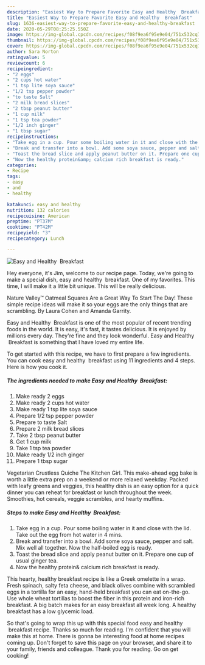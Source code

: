```yaml
---
description: "Easiest Way to Prepare Favorite Easy and Healthy  Breakfast"
title: "Easiest Way to Prepare Favorite Easy and Healthy  Breakfast"
slug: 1636-easiest-way-to-prepare-favorite-easy-and-healthy-breakfast
date: 2020-05-29T08:25:25.550Z
image: https://img-global.cpcdn.com/recipes/f08f9ea6f95e9e04/751x532cq70/easy-and-healthy-breakfast-recipe-main-photo.jpg
thumbnail: https://img-global.cpcdn.com/recipes/f08f9ea6f95e9e04/751x532cq70/easy-and-healthy-breakfast-recipe-main-photo.jpg
cover: https://img-global.cpcdn.com/recipes/f08f9ea6f95e9e04/751x532cq70/easy-and-healthy-breakfast-recipe-main-photo.jpg
author: Sara Norton
ratingvalue: 5
reviewcount: 6
recipeingredient:
- "2 eggs"
- "2 cups hot water"
- "1 tsp lite soya sauce"
- "1/2 tsp pepper powder"
- "to taste Salt"
- "2 milk bread slices"
- "2 tbsp peanut butter"
- "1 cup milk"
- "1 tsp tea powder"
- "1/2 inch ginger"
- "1 tbsp sugar"
recipeinstructions:
- "Take egg in a cup. Pour some boiling water in it and close with the lid. Take out the egg from hot water in 4 mins."
- "Break and transfer into a bowl. Add some soya sauce, pepper and salt. Mix well all together. Now the half-boiled egg is ready."
- "Toast the bread slice and apply peanut butter on it. Prepare one cup of usual ginger tea."
- "Now the healthy protein&amp; calcium rich breakfast is ready."
categories:
- Recipe
tags:
- easy
- and
- healthy

katakunci: easy and healthy 
nutrition: 132 calories
recipecuisine: American
preptime: "PT37M"
cooktime: "PT42M"
recipeyield: "3"
recipecategory: Lunch

---
```



![Easy and Healthy  Breakfast](https://img-global.cpcdn.com/recipes/f08f9ea6f95e9e04/751x532cq70/easy-and-healthy-breakfast-recipe-main-photo.jpg)

Hey everyone, it's Jim, welcome to our recipe page. Today, we're going to make a special dish, easy and healthy  breakfast. One of my favorites. This time, I will make it a little bit unique. This will be really delicious.

Nature Valley™ Oatmeal Squares Are a Great Way To Start The Day! These simple recipe ideas will make it so your eggs are the only things that are scrambling. By Laura Cohen and Amanda Garrity.

Easy and Healthy  Breakfast is one of the most popular of recent trending foods in the world. It is easy, it's fast, it tastes delicious. It is enjoyed by millions every day. They're fine and they look wonderful. Easy and Healthy  Breakfast is something that I have loved my entire life.


To get started with this recipe, we have to first prepare a few ingredients. You can cook easy and healthy  breakfast using 11 ingredients and 4 steps. Here is how you cook it.

<!--inarticleads1-->

##### The ingredients needed to make Easy and Healthy  Breakfast:

1. Make ready 2 eggs
1. Make ready 2 cups hot water
1. Make ready 1 tsp lite soya sauce
1. Prepare 1/2 tsp pepper powder
1. Prepare to taste Salt
1. Prepare 2 milk bread slices
1. Take 2 tbsp peanut butter
1. Get 1 cup milk
1. Take 1 tsp tea powder
1. Make ready 1/2 inch ginger
1. Prepare 1 tbsp sugar


Vegetarian Crustless Quiche The Kitchen Girl. This make-ahead egg bake is worth a little extra prep on a weekend or more relaxed weekday. Packed with leafy greens and veggies, this healthy dish is an easy option for a quick dinner you can reheat for breakfast or lunch throughout the week. Smoothies, hot cereals, veggie scrambles, and hearty muffins. 

<!--inarticleads2-->

##### Steps to make Easy and Healthy  Breakfast:

1. Take egg in a cup. Pour some boiling water in it and close with the lid. Take out the egg from hot water in 4 mins.
1. Break and transfer into a bowl. Add some soya sauce, pepper and salt. Mix well all together. Now the half-boiled egg is ready.
1. Toast the bread slice and apply peanut butter on it. Prepare one cup of usual ginger tea.
1. Now the healthy protein&amp; calcium rich breakfast is ready.


This hearty, healthy breakfast recipe is like a Greek omelette in a wrap. Fresh spinach, salty feta cheese, and black olives combine with scrambled eggs in a tortilla for an easy, hand-held breakfast you can eat on-the-go. Use whole wheat tortillas to boost the fiber in this protein and iron-rich breakfast. A big batch makes for an easy breakfast all week long. A healthy breakfast has a low glycemic load. 

So that's going to wrap this up with this special food easy and healthy  breakfast recipe. Thanks so much for reading. I'm confident that you will make this at home. There is gonna be interesting food at home recipes coming up. Don't forget to save this page on your browser, and share it to your family, friends and colleague. Thank you for reading. Go on get cooking!
